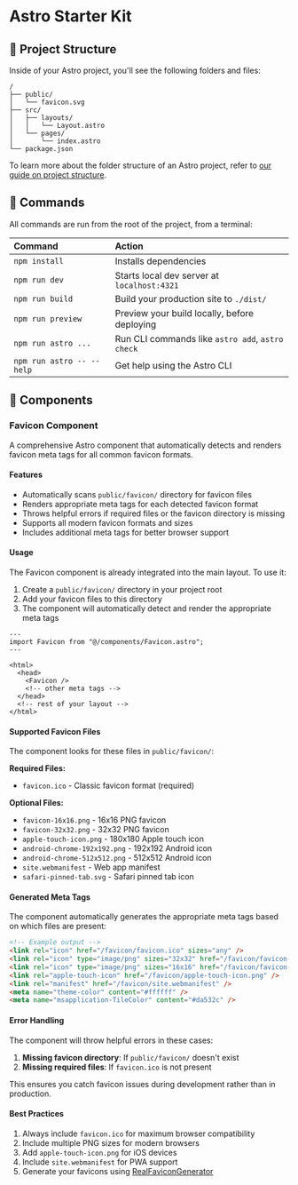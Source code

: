 # Astro Starter Kit

## 🚀 Project Structure

Inside of your Astro project, you'll see the following folders and files:

```text
/
├── public/
│   └── favicon.svg
├── src/
│   ├── layouts/
│   │   └── Layout.astro
│   └── pages/
│       └── index.astro
└── package.json
```

To learn more about the folder structure of an Astro project, refer to [our guide on project structure](https://docs.astro.build/en/basics/project-structure/).

## 🧞 Commands

All commands are run from the root of the project, from a terminal:

| Command                   | Action                                           |
| :------------------------ | :----------------------------------------------- |
| `npm install`             | Installs dependencies                            |
| `npm run dev`             | Starts local dev server at `localhost:4321`      |
| `npm run build`           | Build your production site to `./dist/`          |
| `npm run preview`         | Preview your build locally, before deploying     |
| `npm run astro ...`       | Run CLI commands like `astro add`, `astro check` |
| `npm run astro -- --help` | Get help using the Astro CLI                     |

## 🎨 Components

### Favicon Component

A comprehensive Astro component that automatically detects and renders favicon meta tags for all common favicon formats.

#### Features

- Automatically scans `public/favicon/` directory for favicon files
- Renders appropriate meta tags for each detected favicon format
- Throws helpful errors if required files or the favicon directory is missing
- Supports all modern favicon formats and sizes
- Includes additional meta tags for better browser support

#### Usage

The Favicon component is already integrated into the main layout. To use it:

1. Create a `public/favicon/` directory in your project root
2. Add your favicon files to this directory
3. The component will automatically detect and render the appropriate meta tags

```astro
---
import Favicon from "@/components/Favicon.astro";
---

<html>
  <head>
    <Favicon />
    <!-- other meta tags -->
  </head>
  <!-- rest of your layout -->
</html>
```

#### Supported Favicon Files

The component looks for these files in `public/favicon/`:

**Required Files:**

- `favicon.ico` - Classic favicon format (required)

**Optional Files:**

- `favicon-16x16.png` - 16x16 PNG favicon
- `favicon-32x32.png` - 32x32 PNG favicon
- `apple-touch-icon.png` - 180x180 Apple touch icon
- `android-chrome-192x192.png` - 192x192 Android icon
- `android-chrome-512x512.png` - 512x512 Android icon
- `site.webmanifest` - Web app manifest
- `safari-pinned-tab.svg` - Safari pinned tab icon

#### Generated Meta Tags

The component automatically generates the appropriate meta tags based on which files are present:

```html
<!-- Example output -->
<link rel="icon" href="/favicon/favicon.ico" sizes="any" />
<link rel="icon" type="image/png" sizes="32x32" href="/favicon/favicon-32x32.png" />
<link rel="icon" type="image/png" sizes="16x16" href="/favicon/favicon-16x16.png" />
<link rel="apple-touch-icon" href="/favicon/apple-touch-icon.png" />
<link rel="manifest" href="/favicon/site.webmanifest" />
<meta name="theme-color" content="#ffffff" />
<meta name="msapplication-TileColor" content="#da532c" />
```

#### Error Handling

The component will throw helpful errors in these cases:

1. **Missing favicon directory**: If `public/favicon/` doesn't exist
2. **Missing required files**: If `favicon.ico` is not present

This ensures you catch favicon issues during development rather than in production.

#### Best Practices

1. Always include `favicon.ico` for maximum browser compatibility
2. Include multiple PNG sizes for modern browsers
3. Add `apple-touch-icon.png` for iOS devices
4. Include `site.webmanifest` for PWA support
5. Generate your favicons using [RealFaviconGenerator](https://realfavicongenerator.net/)
